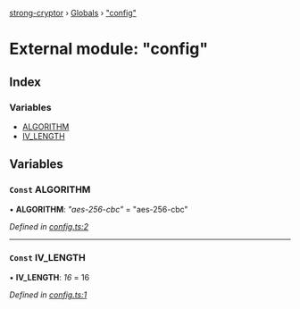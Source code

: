 [strong-cryptor](../README.md) › [Globals](../globals.md) › ["config"](_config_.md)

# External module: "config"

## Index

### Variables

* [ALGORITHM](_config_.md#const-algorithm)
* [IV_LENGTH](_config_.md#const-iv_length)

## Variables

### `Const` ALGORITHM

• **ALGORITHM**: *"aes-256-cbc"* = "aes-256-cbc"

*Defined in [config.ts:2](https://github.com/RizkyArifNur/strong-cryptor/blob/2bf2f8d/src/config.ts#L2)*

___

### `Const` IV_LENGTH

• **IV_LENGTH**: *16* = 16

*Defined in [config.ts:1](https://github.com/RizkyArifNur/strong-cryptor/blob/2bf2f8d/src/config.ts#L1)*

